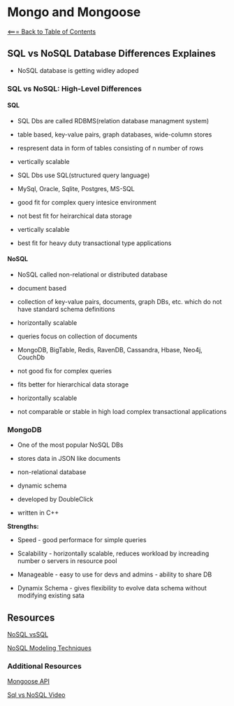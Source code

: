 # **Mongo and Mongoose**

[<=== Back to Table of Contents](https://peterjstaker.github.io/reading-notes/)

## SQL vs NoSQL Database Differences Explaines

* NoSQL database is getting widley adoped

### SQL vs NoSQL: High-Level Differences

#### SQL

* SQL Dbs are called RDBMS(relation database managment system)

* table based, key-value pairs, graph databases, wide-column stores

* respresent data in form of tables consisting of n number of rows

* vertically scalable

* SQL Dbs use SQL(structured query language)

* MySql, Oracle, Sqlite, Postgres, MS-SQL

* good fit for complex query intesice environment

* not best fit for heirarchical data storage

* vertically scalable

* best fit for heavy duty transactional type applications

#### NoSQL

* NoSQL called non-relational or distributed database

* document based

* collection of key-value pairs, documents, graph DBs, etc. which do not have standard schema definitions

* horizontally scalable

* queries focus on collection of documents

* MongoDB, BigTable, Redis, RavenDB, Cassandra, Hbase, Neo4j, CouchDb

* not good fix for complex queries

* fits better for hierarchical data storage

* horizontally scalable

* not comparable or stable in high load complex transactional applications

### MongoDB

* One of the most popular NoSQL DBs

* stores data in JSON like documents

* non-relational database

* dynamic schema

* developed by DoubleClick

* written in C++

**Strengths:**

* Speed - good performace for simple queries

* Scalability - horizontally scalable, reduces workload by increading number o servers in resource pool

* Manageable - easy to use for devs and admins - ability to share DB

* Dynamix Schema - gives flexibility to evolve data schema without modifying existing sata

## Resources

[NoSQL vsSQL](https://www.thegeekstuff.com/2014/01/sql-vs-nosql-db/?utm_source=tuicool)

[NoSQL Modeling Techniques](https://highlyscalable.wordpress.com/2012/03/01/nosql-data-modeling-techniques/)

### Additional Resources

[Mongoose API](https://mongoosejs.com/docs/api.html#Model)

[Sql vs NoSQL Video](https://www.youtube.com/watch?v=ZS_kXvOeQ5Y)
